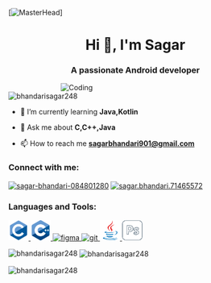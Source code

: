[![MasterHead](https://static.vecteezy.com/system/resources/previews/002/214/644/original/web-designer-and-programmer-free-vector.jpg)]

<h1 align="center">Hi 👋, I'm Sagar</h1>
<h3 align="center">A passionate Android developer</h3>
<img align="right" alt="Coding" width="400" src="[https://camo.githubusercontent.com/cae12fddd9d6982901d82580bdf321d81fb299141098ca1c2d4891870827bf17/68747470733a2f2f6d69726f2e6d656469756d2e636f6d2f6d61782f313336302f302a37513379765349765f7430696f4a2d5a2e676966](https://png.pngtree.com/png-vector/20230728/ourmid/pngtree-coder-clipart-boy-working-with-computer-game-on-the-desk-vector-png-image_6804917.png)")

<p align="left"> <img src="https://komarev.com/ghpvc/?username=bhandarisagar248&label=Profile%20views&color=0e75b6&style=flat" alt="bhandarisagar248" /> </p>

- 🌱 I’m currently learning **Java,Kotlin**

- 💬 Ask me about **C,C++,Java**

- 📫 How to reach me **sagarbhandari901@gmail.com**

<h3 align="left">Connect with me:</h3>
<p align="left">
<a href="https://linkedin.com/in/sagar-bhandari-084801280" target="blank"><img align="center" src="https://raw.githubusercontent.com/rahuldkjain/github-profile-readme-generator/master/src/images/icons/Social/linked-in-alt.svg" alt="sagar-bhandari-084801280" height="30" width="40" /></a>
<a href="https://fb.com/sagar.bhandari.71465572" target="blank"><img align="center" src="https://raw.githubusercontent.com/rahuldkjain/github-profile-readme-generator/master/src/images/icons/Social/facebook.svg" alt="sagar.bhandari.71465572" height="30" width="40" /></a>
</p>

<h3 align="left">Languages and Tools:</h3>
<p align="left"> <a href="https://www.cprogramming.com/" target="_blank" rel="noreferrer"> <img src="https://raw.githubusercontent.com/devicons/devicon/master/icons/c/c-original.svg" alt="c" width="40" height="40"/> </a> <a href="https://www.w3schools.com/cpp/" target="_blank" rel="noreferrer"> <img src="https://raw.githubusercontent.com/devicons/devicon/master/icons/cplusplus/cplusplus-original.svg" alt="cplusplus" width="40" height="40"/> </a> <a href="https://www.figma.com/" target="_blank" rel="noreferrer"> <img src="https://www.vectorlogo.zone/logos/figma/figma-icon.svg" alt="figma" width="40" height="40"/> </a> <a href="https://git-scm.com/" target="_blank" rel="noreferrer"> <img src="https://www.vectorlogo.zone/logos/git-scm/git-scm-icon.svg" alt="git" width="40" height="40"/> </a> <a href="https://www.java.com" target="_blank" rel="noreferrer"> <img src="https://raw.githubusercontent.com/devicons/devicon/master/icons/java/java-original.svg" alt="java" width="40" height="40"/> </a> <a href="https://www.photoshop.com/en" target="_blank" rel="noreferrer"> <img src="https://raw.githubusercontent.com/devicons/devicon/master/icons/photoshop/photoshop-line.svg" alt="photoshop" width="40" height="40"/> </a> </p>

<p><img align="left" src="https://github-readme-stats.vercel.app/api/top-langs?username=bhandarisagar248&show_icons=true&locale=en&layout=compact" alt="bhandarisagar248" /></p>

<p>&nbsp;<img align="center" src="https://github-readme-stats.vercel.app/api?username=bhandarisagar248&show_icons=true&locale=en" alt="bhandarisagar248" /></p>

<p><img align="center" src="https://github-readme-streak-stats.herokuapp.com/?user=bhandarisagar248&" alt="bhandarisagar248" /></p>
